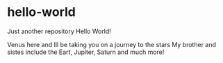 # hello-world
Just another repository
Hello World!

Venus here and Ill be taking you on a journey to the stars
My brother and sistes include the Eart, Jupiter, Saturn and much more!

